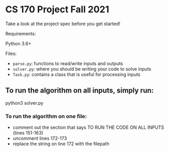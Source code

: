 # CS 170 Project Fall 2021

Take a look at the project spec before you get started!

Requirements:

Python 3.6+

Files:
- `parse.py`: functions to read/write inputs and outputs
- `solver.py`: where you should be writing your code to solve inputs
- `Task.py`: contains a class that is useful for processing inputs





## To run the algorithm on all inputs, simply run:

python3 solver.py


### To run the algorithm on one file:

- comment out the section that says TO RUN THE CODE ON ALL INPUTS (lines 151-163)
- uncomment lines 172-173
- replace the string on line 172 with the filepath
